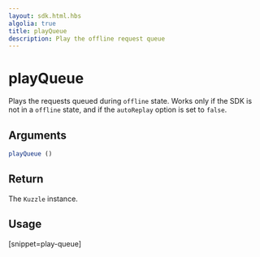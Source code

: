 ```yaml
---
layout: sdk.html.hbs
algolia: true
title: playQueue
description: Play the offline request queue
---
```



# playQueue

Plays the requests queued during `offline` state.
Works only if the SDK is not in a `offline` state, and if the `autoReplay` option is set to `false`.

## Arguments

```javascript
playQueue ()
```

## Return

The `Kuzzle` instance.

## Usage

[snippet=play-queue]
